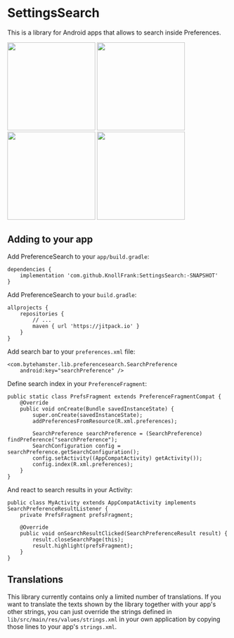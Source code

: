 # SettingsSearch

This is a library for Android apps that allows to search inside Preferences.

<img width="200" src="https://raw.githubusercontent.com/ByteHamster/PreferenceSearch/master/screenshots/main.png" />
<img width="200" src="https://raw.githubusercontent.com/ByteHamster/PreferenceSearch/master/screenshots/history.png" />
<img width="200" src="https://raw.githubusercontent.com/ByteHamster/PreferenceSearch/master/screenshots/suggestions.png" />
<img width="200" src="https://raw.githubusercontent.com/ByteHamster/PreferenceSearch/master/screenshots/result.png" />

## Adding to your app

Add PreferenceSearch to your `app/build.gradle`:

    dependencies {
        implementation 'com.github.KnollFrank:SettingsSearch:-SNAPSHOT'
    }

Add PreferenceSearch to your `build.gradle`:

    allprojects {
        repositories {
            // ...
            maven { url 'https://jitpack.io' }
        }
    }

Add search bar to your `preferences.xml` file:

    <com.bytehamster.lib.preferencesearch.SearchPreference
        android:key="searchPreference" />
        
Define search index in your `PreferenceFragment`:


    public static class PrefsFragment extends PreferenceFragmentCompat {
        @Override
        public void onCreate(Bundle savedInstanceState) {
            super.onCreate(savedInstanceState);
            addPreferencesFromResource(R.xml.preferences);

            SearchPreference searchPreference = (SearchPreference) findPreference("searchPreference");
            SearchConfiguration config = searchPreference.getSearchConfiguration();
            config.setActivity((AppCompatActivity) getActivity());
            config.index(R.xml.preferences);
        }
    }

And react to search results in your Activity:

    public class MyActivity extends AppCompatActivity implements SearchPreferenceResultListener {
        private PrefsFragment prefsFragment;

        @Override
        public void onSearchResultClicked(SearchPreferenceResult result) {
            result.closeSearchPage(this);
            result.highlight(prefsFragment);
        }
    }

## Translations

This library currently contains only a limited number of translations. If you want to translate
the texts shown by the library together with your app's other strings, you can just override
the strings defined in `lib/src/main/res/values/strings.xml` in your own application by copying
those lines to your app's `strings.xml`.
